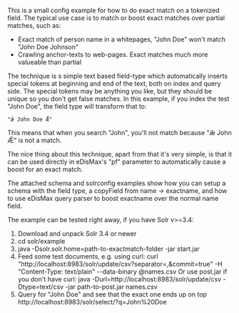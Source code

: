 This is a small config example for how to do exact match on a tokenized field.
The typical use case is to match or boost exact matches over partial matches, such as:

* Exact match of person name in a whitepages, "John Doe" won't match "John Doe Johnson"
* Crawling anchor-texts to web-pages. Exact matches much more valueable than partial

The technique is s simple text based field-type which automatically inserts special tokens
at beginning and end of the text, both on index and query side. The special tokens may be
anything you like, but they should be unique so you don't get false matches. In this example,
if you index the test "John Doe", the field type will transform that to:

    "ǣ John Doe Ǣ"

This means that when you search "John", you'll not match because "ǣ John Ǣ" is not a match.

The nice thing about this technique, apart from that it's very simple, is that it can be used
directly in eDisMax's "pf" parameter to automatically cause a boost for an exact match.

The attached schema and solrconfig examples show how you can setup a schema with the field type,
a copyField from name -> exactname, and how to use eDisMax query parser to boost exactname over
the normal name field.

The example can be tested right away, if you have Solr v>=3.4:

1. Download and unpack Solr 3.4 or newer
2. cd solr/example
3. java -Dsolr.solr.home=path-to-exactmatch-folder -jar start.jar
4. Feed some test documents, e.g. using curl:
   curl "http://localhost:8983/solr/update/csv?separator=,&commit=true" -H "Content-Type: text/plain" --data-binary @names.csv
   Or use post.jar if you don't have curl:
   java -Durl=http://localhost:8983/solr/update/csv -Dtype=text/csv -jar path-to-post.jar names.csv
5. Query for "John Doe" and see that the exact one ends up on top
   http://localhost:8983/solr/select/?q=John%20Doe